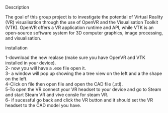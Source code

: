 Description

The goal of this group project is to investigate the potential of Virtual Reality (VR) visualisation through the use of OpenVR and the Visualisation Toolkit (VTK).
OpenVR offers a VR application runtime and API, while VTK is an open-source software system for 3D computer graphics, image processing, and visualisation.


installation

1-download the new realase (make sure you have OpenVR and VTK installed in your device).  
2- now you will have a .exe file open it.  
3- a window will pop up showing the a tree view on the left and a the shape on the left.  
4-Click on file then open file and open the CAD file (.stl).  
5-To open the VR connect your VR headset to your device and go to Steam and start Steam VR and vive consle for steam VR.  
6- if sucessful go back and click the VR button and it should set the VR headset to the CAD model you have.  
